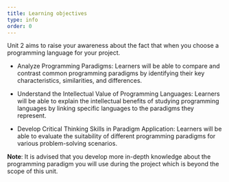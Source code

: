 ```yaml
---
title: Learning objectives
type: info
order: 0
---
```


Unit 2 aims to raise your awareness about the fact that when you choose a programming language for your project.

- Analyze Programming Paradigms: Learners will be able to compare and contrast common programming paradigms by identifying their key characteristics, similarities, and differences.

- Understand the Intellectual Value of Programming Languages: Learners will be able to explain the intellectual benefits of studying programming languages by linking specific languages to the paradigms they represent.

- Develop Critical Thinking Skills in Paradigm Application: Learners will be able to evaluate the suitability of different programming paradigms for various problem-solving scenarios.

**Note**: It is advised that you develop more in-depth knowledge about the programming paradigm you will use during the project which is beyond the scope of this unit.
